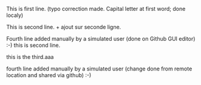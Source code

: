 This is first line. (typo correction made. Capital letter at first word; done localy)

This is second line. + ajout sur seconde ligne.


Fourth line added manually by a simulated user (done on Github GUI editor) :-)
this is second line.

this is the third.aaa

fourth line added manually by a simulated user (change done from remote location and shared via github) :-)
